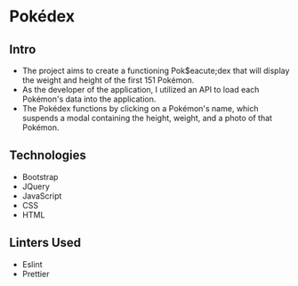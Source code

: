 # Pok&eacute;dex

## Intro
- The project aims to create a functioning Pok$eacute;dex that will display the weight and height of the first 151 Pok&eacute;mon.
- As the developer of the application, I utilized an API to load each Pok&eacute;mon's data into the application.
- The Pok&eacute;dex functions by clicking on a Pok&eacute;mon's name, which suspends a modal containing the height, weight, and a photo of that Pok&eacute;mon.

## Technologies
- Bootstrap 
- JQuery 
- JavaScript
- CSS
- HTML

## Linters Used
- Eslint
- Prettier
